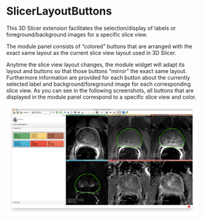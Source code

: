 # SlicerLayoutButtons

This 3D Slicer extension facilitates the selection/display of labels or foreground/background images for a specific slice view.

The module panel consists of “colored” buttons that are arranged with the exact same layout as the current slice view layout used in 3D Slicer. 

Anytime the slice view layout changes, the module widget will adapt its layout and buttons so that those buttons “mirror” the exact same layout. Furthermore information are provided for each button about the currently selected label and background/foreground image for each corresponding slice view.
As you can see in the following screenshots, all buttons that are displayed in the module panel correspond to a specific slice view and color.

![](Resources/Screenshots/overview.png)
